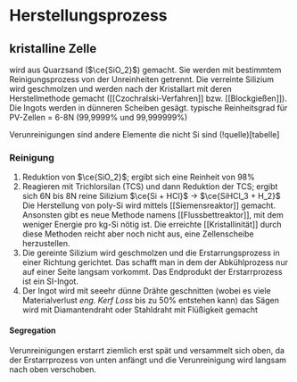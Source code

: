 # Herstellungsprozess
## kristalline Zelle
wird aus Quarzsand ($\ce{SiO_2}$) gemacht. Sie werden mit bestimmtem Reinigungsprozess von der Unreinheiten getrennt. Die verreinte Silizium wird geschmolzen und werden nach der Kristallart mit deren Herstellmethode gemacht ([[Czochralski-Verfahren]] bzw. [[Blockgießen]]). Die Ingots werden in dünneren Scheiben gesägt. typische Reinheitsgrad für PV-Zellen = 6-8N (99,9999% und 99,999999%)

Verunreinigungen sind andere Elemente die nicht Si sind (!quelle)[tabelle]
### Reinigung
1. Reduktion von $\ce{SiO_2}$; ergibt sich eine Reinheit von 98%
2. Reagieren mit Trichlorsilan (TCS) und dann Reduktion der TCS; ergibt sich 6N bis 8N reine Silizium
	$\ce{Si + HCl}$ -> $\ce{SiHCl_3 + H_2}$ 
	Die Herstellung von poly-Si wird mittels [[Siemensreaktor]] gemacht. Ansonsten gibt es neue Methode namens [[Flussbettreaktor]], mit dem weniger Energie pro kg-Si nötig ist. Die erreichte [[Kristallinität]] durch diese Methoden reicht aber noch nicht aus, eine Zellenscheibe herzustellen.
3. Die gereinte Silizium wird geschmolzen und die Erstarrungsprozess in einer Richtung gerichtet. Das schafft man in dem der Abkühlprozess nur auf einer Seite langsam vorkommt. Das Endprodukt der Erstarrprozess ist ein SI-Ingot.
4. Der Ingot wird mit seeehr dünne Drähte geschnitten (wobei es viele Materialverlust *eng. Kerf Loss* bis zu 50% entstehen kann) das Sägen wird mit Diamantendraht oder Stahldraht mit Flüßigkeit gemacht

#### Segregation
Verunreinigungen erstarrt ziemlich erst spät und versammelt sich oben, da der Erstarrprozess von unten anfängt und die Verunreinigung wird langsam nach oben verschoben. 